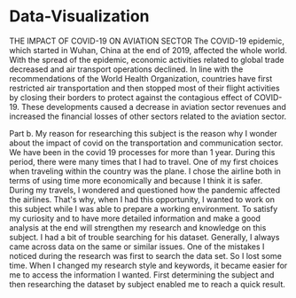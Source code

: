 # Data-Visualization
THE IMPACT OF COVID-19 ON AVIATION SECTOR
The COVID-19 epidemic, which started in Wuhan, China at the end of 2019, affected the whole world.
With the spread of the epidemic, economic activities related to global trade decreased and air transport operations declined. In line with the recommendations of the World Health Organization, countries have first restricted air transportation and then stopped most of their flight activities by closing their borders to protect against the contagious effect of COVID-19. These developments caused a decrease in aviation sector revenues and increased the financial losses of other sectors related to the aviation sector.

Part b.
My reason for researching this subject is the reason why I wonder about the impact of covid on the transportation and communication sector. We have been in the covid 19 processes for more than 1 year. During this period, there were many times that I had to travel. One of my first choices when traveling within the country was the plane. I chose the airline both in terms of using time more economically and because I think it is safer. During my travels, I wondered and questioned how the pandemic affected the airlines. That's why, when I had this opportunity, I wanted to work on this subject while I was able to prepare a working environment. To satisfy my curiosity and to have more detailed information and make a good analysis at the end will strengthen my research and knowledge on this subject.
I had a bit of trouble searching for his dataset. Generally, I always came across data on the same or similar issues. One of the mistakes I noticed during the research was first to search the data set. So I lost some time. When I changed my research style and keywords, it became easier for me to access the information I wanted. First determining the subject and then researching the dataset by subject enabled me to reach a quick result.
